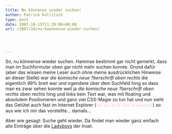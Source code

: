 ```yaml
---
title: Nu könnense wieder suchen!
author: Patrick Kollitsch
type: post
date: 2007-10-15T11:39:06+00:00
url: /2007/10/nu-koennense-wieder-suchen/




---
```

So, nu könnense wieder suchen. Hammse bestimmt gar nicht gemerkt, dass man im Suchformular oben gar nicht mehr suchen konnte. Grund dafür (aber das wissen meine Leser auch ohne meine ausdrücklichen Hinweise an dieser Stelle) war _die komische neue ?berschrift oben rechts_ die eigentlich 99% breit war und irgendwie über dem Suchfeld hing so dass man es zwar sehen konnte weil ja _die komische neue ?berschrift oben rechts_ oben rechts hing und links kein Text war, was mit floating und absolutem Positionieren und ganz viel <span class="caps">CSS</span>-Magie zu tun hat und nun sieht das Getütel auch fast im Internet Explorer (<span style="font-family: 'Comic Sans MS';color:pink;">wer das im IE liest ist dooooof!</span>) so aus wie ich mir das vorstellte... damals...

Aber wie gesagt: Suche geht wieder. Da findet man wieder ganz einfach alle Einträge über die [Ladyboys][1] der Insel.

 [1]: https://samui-samui.de/suchen/?q=ladyboy